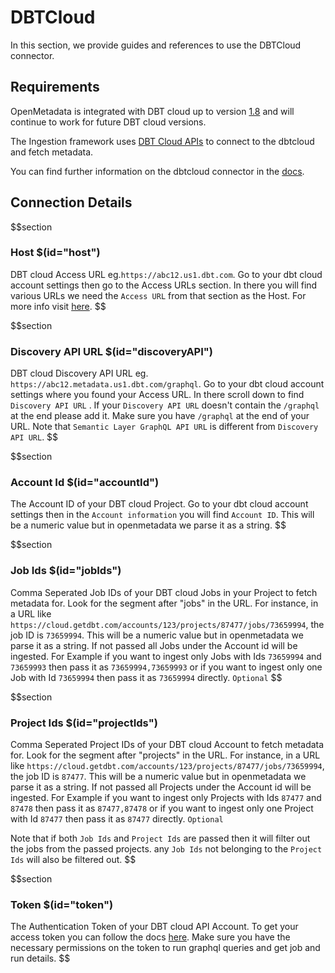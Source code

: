 # DBTCloud
In this section, we provide guides and references to use the DBTCloud connector.

## Requirements

OpenMetadata is integrated with DBT cloud up to version [1.8](https://docs.getdbt.com/docs/get-started-dbt) and will continue to work for future DBT cloud versions.

The Ingestion framework uses [DBT Cloud APIs](https://docs.getdbt.com/dbt-cloud/api-v2#/) to connect to the dbtcloud  and fetch metadata.

You can find further information on the dbtcloud connector in the [docs](https://docs.open-metadata.org/connectors/pipeline/dbtcloud).

## Connection Details
$$section
### Host $(id="host")
DBT cloud Access URL eg.`https://abc12.us1.dbt.com`. Go to your dbt cloud account settings then go to the Access URLs section. In there you will find various URLs we need the `Access URL` from that section as the Host. For more info visit [here](https://docs.getdbt.com/docs/cloud/about-cloud/access-regions-ip-addresses#api-access-urls).
$$

$$section
### Discovery API URL $(id="discoveryAPI")
DBT cloud Discovery API URL eg. `https://abc12.metadata.us1.dbt.com/graphql`. Go to your dbt cloud account settings where you found your Access URL. In there scroll down to find `Discovery API URL` . If your `Discovery API URL` doesn't contain the `/graphql` at the end please add it. Make sure you have `/graphql` at the end of your URL. Note that `Semantic Layer GraphQL API URL` is different from `Discovery API URL`.
$$

$$section
### Account Id $(id="accountId")
The Account ID of your DBT cloud Project. Go to your dbt cloud account settings then in the `Account information` you will find `Account ID`. This will be a numeric value but in openmetadata we parse it as a string.
$$

$$section
### Job Ids $(id="jobIds")
Comma Seperated Job IDs of your DBT cloud Jobs in your Project to fetch metadata for. Look for the segment after "jobs" in the URL. For instance, in a URL like `https://cloud.getdbt.com/accounts/123/projects/87477/jobs/73659994`, the job ID is `73659994`. This will be a numeric value but in openmetadata we parse it as a string. If not passed all Jobs under the Account id will be ingested. For Example if you want to ingest only Jobs with Ids `73659994` and `73659993` then pass it as `73659994,73659993` or if you want to ingest only one Job with Id `73659994` then pass it as `73659994` directly. `Optional`
$$

$$section
### Project Ids $(id="projectIds")
Comma Seperated Project IDs of your DBT cloud Account to fetch metadata for. Look for the segment after "projects" in the URL. For instance, in a URL like `https://cloud.getdbt.com/accounts/123/projects/87477/jobs/73659994`, the job ID is `87477`. This will be a numeric value but in openmetadata we parse it as a string. If not passed all Projects under the Account id will be ingested. For Example if you want to ingest only Projects with Ids `87477` and `87478` then pass it as `87477,87478` or if you want to ingest only one Project with Id `87477` then pass it as `87477` directly. `Optional`

Note that if both `Job Ids` and `Project Ids` are passed then it will filter out the jobs from the passed projects. any `Job Ids` not belonging to the `Project Ids` will also be filtered out.
$$

$$section
### Token $(id="token")
The Authentication Token of your DBT cloud API Account. To get your access token you can follow the docs [here](https://docs.getdbt.com/docs/dbt-cloud-apis/authentication).
Make sure you have the necessary permissions on the token to run graphql queries and get job and run details. 
$$
